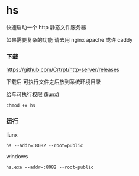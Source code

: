 # hs

快速启动一个 http 静态文件服务器

如果需要复杂的功能 请去用 nginx apache 或许 caddy


### 下载

https://github.com/Crtrpt/http-server/releases

下载后
可执行文件之后放到系统环境目录


给与可执行权限 (liunx)
```
chmod +x hs
```

### 运行

liunx
```
hs --addr=:8082 --root=public
```
windows
```
hs.exe --addr=:8082 --root=public
```
